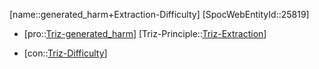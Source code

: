 ﻿---
type: TrizContradiction
aliases:
- generated_harm+Extraction-Difficulty
license: CC BY-SA 4.0
copyright: https://github.com/SpocWeb
IsDeleted: false
IsReadOnly: false
Confidential: public
tags: 
- Triz/Contradiction
---
[name::generated_harm+Extraction-Difficulty]
[SpocWebEntityId::25819]
+ [pro::[Triz-generated_harm](tech/Triz/Parameter/Triz-generated_harm.md)]
[Triz-Principle::[Triz-Extraction](tech/Triz/Principle/Triz-Extraction.md)]
- [con::[Triz-Difficulty](tech/Triz/Parameter/Triz-Difficulty.md)]

